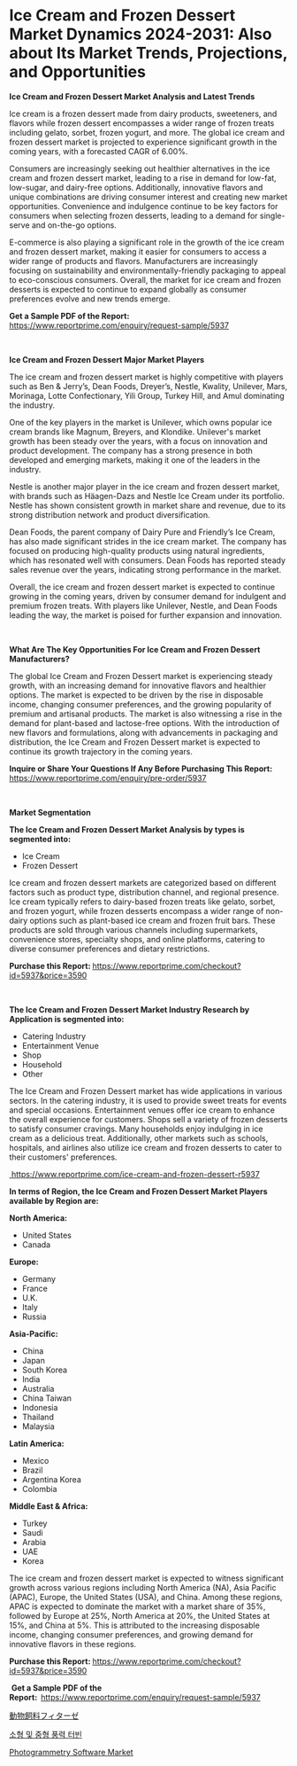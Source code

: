 <p><h1>Ice Cream and Frozen Dessert Market Dynamics 2024-2031: Also about Its Market Trends, Projections, and Opportunities</h1></p><p><strong>Ice Cream and Frozen Dessert Market Analysis and Latest Trends</strong></p>
<p><p>Ice cream is a frozen dessert made from dairy products, sweeteners, and flavors while frozen dessert encompasses a wider range of frozen treats including gelato, sorbet, frozen yogurt, and more. The global ice cream and frozen dessert market is projected to experience significant growth in the coming years, with a forecasted CAGR of 6.00%. </p><p>Consumers are increasingly seeking out healthier alternatives in the ice cream and frozen dessert market, leading to a rise in demand for low-fat, low-sugar, and dairy-free options. Additionally, innovative flavors and unique combinations are driving consumer interest and creating new market opportunities. Convenience and indulgence continue to be key factors for consumers when selecting frozen desserts, leading to a demand for single-serve and on-the-go options.</p><p>E-commerce is also playing a significant role in the growth of the ice cream and frozen dessert market, making it easier for consumers to access a wider range of products and flavors. Manufacturers are increasingly focusing on sustainability and environmentally-friendly packaging to appeal to eco-conscious consumers. Overall, the market for ice cream and frozen desserts is expected to continue to expand globally as consumer preferences evolve and new trends emerge.</p></p>
<p><strong>Get a Sample PDF of the Report:&nbsp;</strong> <a href="https://www.reportprime.com/enquiry/request-sample/5937">https://www.reportprime.com/enquiry/request-sample/5937</a></p>
<p>&nbsp;</p>
<p><strong>Ice Cream and Frozen Dessert Major Market Players</strong></p>
<p><p>The ice cream and frozen dessert market is highly competitive with players such as Ben & Jerry’s, Dean Foods, Dreyer’s, Nestle, Kwality, Unilever, Mars, Morinaga, Lotte Confectionary, Yili Group, Turkey Hill, and Amul dominating the industry.</p><p>One of the key players in the market is Unilever, which owns popular ice cream brands like Magnum, Breyers, and Klondike. Unilever's market growth has been steady over the years, with a focus on innovation and product development. The company has a strong presence in both developed and emerging markets, making it one of the leaders in the industry.</p><p>Nestle is another major player in the ice cream and frozen dessert market, with brands such as Häagen-Dazs and Nestle Ice Cream under its portfolio. Nestle has shown consistent growth in market share and revenue, due to its strong distribution network and product diversification.</p><p>Dean Foods, the parent company of Dairy Pure and Friendly’s Ice Cream, has also made significant strides in the ice cream market. The company has focused on producing high-quality products using natural ingredients, which has resonated well with consumers. Dean Foods has reported steady sales revenue over the years, indicating strong performance in the market.</p><p>Overall, the ice cream and frozen dessert market is expected to continue growing in the coming years, driven by consumer demand for indulgent and premium frozen treats. With players like Unilever, Nestle, and Dean Foods leading the way, the market is poised for further expansion and innovation.</p></p>
<p>&nbsp;</p>
<p><strong>What Are The Key Opportunities For Ice Cream and Frozen Dessert Manufacturers?</strong></p>
<p><p>The global Ice Cream and Frozen Dessert market is experiencing steady growth, with an increasing demand for innovative flavors and healthier options. The market is expected to be driven by the rise in disposable income, changing consumer preferences, and the growing popularity of premium and artisanal products. The market is also witnessing a rise in the demand for plant-based and lactose-free options. With the introduction of new flavors and formulations, along with advancements in packaging and distribution, the Ice Cream and Frozen Dessert market is expected to continue its growth trajectory in the coming years.</p></p>
<p><strong>Inquire or Share Your Questions If Any Before Purchasing This Report:</strong> <a href="https://www.reportprime.com/enquiry/pre-order/5937">https://www.reportprime.com/enquiry/pre-order/5937</a></p>
<p>&nbsp;</p>
<p><strong>Market Segmentation</strong></p>
<p><strong>The Ice Cream and Frozen Dessert Market Analysis by types is segmented into:</strong></p>
<p><ul><li>Ice Cream</li><li>Frozen Dessert</li></ul></p>
<p><p>Ice cream and frozen dessert markets are categorized based on different factors such as product type, distribution channel, and regional presence. Ice cream typically refers to dairy-based frozen treats like gelato, sorbet, and frozen yogurt, while frozen desserts encompass a wider range of non-dairy options such as plant-based ice cream and frozen fruit bars. These products are sold through various channels including supermarkets, convenience stores, specialty shops, and online platforms, catering to diverse consumer preferences and dietary restrictions.</p></p>
<p><strong>Purchase this Report:&nbsp;</strong><a href="https://www.reportprime.com/checkout?id=5937&price=3590">https://www.reportprime.com/checkout?id=5937&price=3590</a></p>
<p>&nbsp;</p>
<p><strong>The Ice Cream and Frozen Dessert Market Industry Research by Application is segmented into:</strong></p>
<p><ul><li>Catering Industry</li><li>Entertainment Venue</li><li>Shop</li><li>Household</li><li>Other</li></ul></p>
<p><p>The Ice Cream and Frozen Dessert market has wide applications in various sectors. In the catering industry, it is used to provide sweet treats for events and special occasions. Entertainment venues offer ice cream to enhance the overall experience for customers. Shops sell a variety of frozen desserts to satisfy consumer cravings. Many households enjoy indulging in ice cream as a delicious treat. Additionally, other markets such as schools, hospitals, and airlines also utilize ice cream and frozen desserts to cater to their customers' preferences.</p></p>
<p><a href="https://www.reportprime.com/ice-cream-and-frozen-dessert-r5937">&nbsp;https://www.reportprime.com/ice-cream-and-frozen-dessert-r5937</a></p>
<p><strong>In terms of Region, the Ice Cream and Frozen Dessert Market Players available by Region are:</strong></p>
<p>
    <p> <strong> North America: </strong>
        <ul>
            <li>United States</li>
            <li>Canada</li>
        </ul>
        </p> 
    <p> <strong> Europe: </strong>
        <ul>
            <li>Germany</li>
            <li>France</li>
            <li>U.K.</li>
            <li>Italy</li>
            <li>Russia</li>
        </ul>
        </p> 
    <p> <strong> Asia-Pacific: </strong>
        <ul>
            <li>China</li>
            <li>Japan</li>
            <li>South Korea</li>
            <li>India</li>
            <li>Australia</li>
            <li>China Taiwan</li>
            <li>Indonesia</li>
            <li>Thailand</li>
            <li>Malaysia</li>
        </ul>
        </p> 
    <p> <strong> Latin America: </strong>
        <ul>
            <li>Mexico</li>
            <li>Brazil</li>
            <li>Argentina Korea</li>
            <li>Colombia</li>
        </ul>
        </p> 
    <p> <strong> Middle East & Africa: </strong>
        <ul>
            <li>Turkey</li>
            <li>Saudi</li>
            <li>Arabia</li>
            <li>UAE</li>
            <li>Korea</li>
        </ul>
    </p>
    </p>
<p><p>The ice cream and frozen dessert market is expected to witness significant growth across various regions including North America (NA), Asia Pacific (APAC), Europe, the United States (USA), and China. Among these regions, APAC is expected to dominate the market with a market share of 35%, followed by Europe at 25%, North America at 20%, the United States at 15%, and China at 5%. This is attributed to the increasing disposable income, changing consumer preferences, and growing demand for innovative flavors in these regions.</p></p>
<p><strong>Purchase this Report: </strong><a href="https://www.reportprime.com/checkout?id=5937&price=3590">https://www.reportprime.com/checkout?id=5937&price=3590</a></p>
<p>&nbsp;<strong>Get a Sample PDF of the Report:&nbsp;&nbsp;</strong><a href="https://www.reportprime.com/enquiry/request-sample/5937">https://www.reportprime.com/enquiry/request-sample/5937</a></p>
<p><strong></strong></p>
<p><p><a href="https://github.com/zjkmgcs938405/Market-Research-Report-List-4/blob/main/756706884484.md">動物飼料フィターゼ</a></p><p><a href="https://github.com/KellyLyncyh543964/Market-Research-Report-List-3/blob/main/8186638104744.md">소형 및 중형 풍력 터빈</a></p><p><a href="https://www.linkedin.com/pulse/lobal-photogrammetry-software-market-size-expected-experience-cagr-3urce?trackingId=BqyFG6HlSIuITFyaPiu8zA%3D%3D">Photogrammetry Software Market</a></p></p>